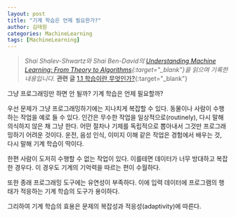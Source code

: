 ```yaml
---
layout: post
title: "기계 학습은 언제 필요한가?"
author: 김태원
categories: MachineLearning
tags: [MachineLearning]
---
```


> *Shai Shalev-Shwartz와 Shai Ben-David의 [Understanding Machine Learning: From Theory to Algorithms](https://www.cs.huji.ac.il/~shais/UnderstandingMachineLearning/understanding-machine-learning-theory-algorithms.pdf){:target="_blank"}을 읽으며 기록한 내용입니다.*
> **관련 글**
> [1.1 학습이란 무엇인가?](https://pangmoo-ktw.github.io/pangmoo-KTW/uml0){:target="_blank"} 

그냥 프로그래밍만 하면 안 될까?
기계 학습은 언제 필요할까?

우선 문제가 그냥 프로그래밍하기에는 지나치게 복잡할 수 있다. 
동물이나 사람이 수행하는 작업을 예로 들 수 있다.
인간은 무수한 작업을 일상적으로(routinely), 다시 말해 의식하지 않은 채 그냥 한다. 
어떤 절차나 기제를 독립적으로 뽑아내서 그것만 프로그래밍하기 어려운 것이다.
운전, 음성 인식, 이미지 이해 같은 작업은 경험에서 배우는 것, 다시 말해 기계 학습이 딱이다.

한편 사람이 도저히 수행할 수 없는 작업이 있다. 
이를테면 데이터가 너무 방대하고 복잡한 경우다. 
이 경우도 기계의 기억력을 따르는 편이 수월하다. 

또한 종래 프로그래밍 도구에는 유연성이 부족하다.
이에 입력 데이터에 프로그램의 행태가 적응하는 기계 학습의 도구가 용이하다. 

그리하여 기계 학습의 효용은 문제의 복잡성과 적응성(adaptivity)에 따른다. 

